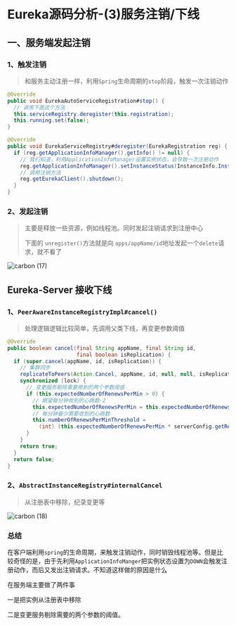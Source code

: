 # Eureka源码分析-(3)服务注销/下线

## 一、服务端发起注销

### 1、触发注销

>  和服务主动注册一样，利用`Spring`生命周期的`stop`阶段，触发一次注销动作

```java
@Override
public void EurekaAutoServiceRegistration#stop() {
  // 调用下面这个方法
  this.serviceRegistry.deregister(this.registration);
  this.running.set(false);
}

@Override
public void EurekaServiceRegistry#deregister(EurekaRegistration reg) {
  if (reg.getApplicationInfoManager().getInfo() != null) {
    // 我们知道，利用ApplicationInfoManager设置实例状态，会导致一次注册动作
    reg.getApplicationInfoManager().setInstanceStatus(InstanceInfo.InstanceStatus.DOWN);
    // 调用注销方法
    reg.getEurekaClient().shutdown();
  }
}

```

### 2、发起注销

> 主要是释放一些资源，例如线程池。同时发起注销请求到注册中心
>
> 下面的 `unregister()`方法就是向 `apps/appName/id`地址发起一个`delete`请求，就不看了

![carbon (17)](http://qiniu.seefly.top/carbon%20(17).png)



## Eureka-Server 接收下线

### 1、`PeerAwareInstanceRegistryImpl#cancel()`

> 处理逻辑逻辑比较简单，先调用父类下线，再变更参数阈值

```java
@Override
public boolean cancel(final String appName, final String id,
                      final boolean isReplication) {
  if (super.cancel(appName, id, isReplication)) {
    // 集群同步
    replicateToPeers(Action.Cancel, appName, id, null, null, isReplication);
    synchronized (lock) {
      // 变更服务剔除需要用到的两个参数阈值
      if (this.expectedNumberOfRenewsPerMin > 0) {
        // 期望每分钟收到的心跳数-2
        this.expectedNumberOfRenewsPerMin = this.expectedNumberOfRenewsPerMin - 2;
        // 每分钟最少需要收到的心跳数
        this.numberOfRenewsPerMinThreshold =
          (int) (this.expectedNumberOfRenewsPerMin * serverConfig.getRenewalPercentThreshold());
      }
    }
    return true;
  }
  return false;
}
```

### 2、`AbstractInstanceRegistry#internalCancel`

> 从注册表中移除，纪录变更等

![carbon (18)](http://qiniu.seefly.top/carbon%20(18).png)



### 总结

在客户端利用`spring`的生命周期，来触发注销动作，同时销毁线程池等。但是比较奇怪的是，由于先利用`ApplicationInfoManger`把实例状态设置为`DOWN`会触发注册动作，而后又发出注销请求。不知道这样做的原因是什么



在服务端主要做了两件事

一是把实例从注册表中移除

二是变更服务剔除需要的两个参数的阈值。